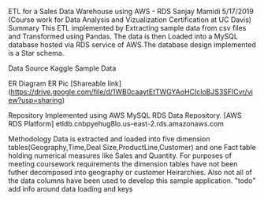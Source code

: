 ETL for a Sales Data Warehouse using AWS - RDS
Sanjay Mamidi 5/17/2019
(Course work for Data Analysis and Vizualization Certification at UC Davis)
Summary
This ETL implemented by Extracting sample data from csv files and Transformed using Pandas. The data is then Loaded
into a MySQL database hosted via RDS service of AWS.The database design implemented is a Star schema.

Data Source
Kaggle Sample Data

ER Diagram
ER Pic [Shareable link] (https://drive.google.com/file/d/1WB0caaytEtTWGYAoHCIcloBJS3SFlCvr/view?usp=sharing)

Repository
Implemented using AWS MySQL RDS Data Repository. [AWS RDS Platform] etldb.cnbpyehug8lo.us-east-2.rds.amazonaws.com

Methodology
Data is extracted and loaded into five dimension tables(Geography,Time,Deal Size,ProductLine,Customer) and one Fact table holding numerical measures like Sales and Quantity. For purposes of meeting coursework requirements the dimension tables have not been futher decomposed into geography or customer Heirarchies. Also not all of the data columns have been used to develop this sample application. "todo" add info around data loading and keys
